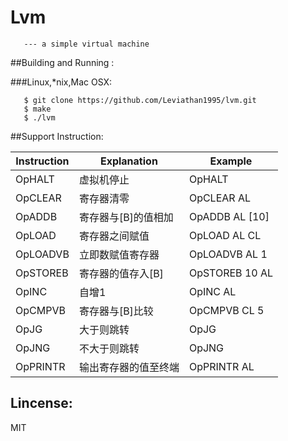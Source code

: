 # Lvm

       --- a simple virtual machine 

##Building and Running :

###Linux,*nix,Mac OSX:

       $ git clone https://github.com/Leviathan1995/lvm.git
       $ make
       $ ./lvm
##Support Instruction:

| Instruction  | Explanation            |   Example        |
| ------------ | ---------------------- | -------------    |
|   OpHALT     |     虚拟机停止         |  OpHALT          |
|   OpCLEAR    |     寄存器清零         |  OpCLEAR AL      |
|   OpADDB     |     寄存器与[B]的值相加|  OpADDB AL [10]  |
|   OpLOAD     |     寄存器之间赋值     |  OpLOAD AL CL    |
|   OpLOADVB   |     立即数赋值寄存器   |  OpLOADVB AL 1   |
|   OpSTOREB   |     寄存器的值存入[B]  |  OpSTOREB 10 AL  |
|   OpINC      |     自增1              |  OpINC AL        |
|   OpCMPVB    |     寄存器与[B]比较    |  OpCMPVB CL 5    |
|   OpJG       |     大于则跳转         |  OpJG            |
|   OpJNG      |     不大于则跳转       |  OpJNG           |
|   OpPRINTR   |  输出寄存器的值至终端  |  OpPRINTR AL     |
<h2>Lincense:</h2>
    MIT
